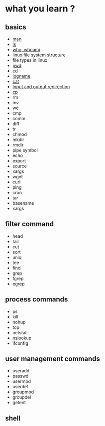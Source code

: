 # what you learn ? 

## basics
* [man](https://github.com/DeekshithSN/Unix_and_shell/wiki/man)
* [ls](https://github.com/DeekshithSN/Unix_and_shell/wiki/ls)
* [who, whoami](https://github.com/DeekshithSN/Unix_and_shell/wiki/who) 
* linux file system structure
* file types in linux
* [pwd](https://github.com/DeekshithSN/Unix_and_shell/wiki/pwd)
* [cd](https://github.com/DeekshithSN/Unix_and_shell/wiki/cd)
* [logname](https://github.com/DeekshithSN/Unix_and_shell/wiki/logname)
* [cat](https://github.com/DeekshithSN/Unix_and_shell/wiki/cat)
* [Input and output redirection](https://github.com/DeekshithSN/Unix_and_shell/wiki/Input-and-output-redirection) 
* [cp](https://github.com/DeekshithSN/Unix_and_shell/wiki/cp)
* rm
* mv
* wc
* cmp
* comm
* diff
* tr
* chmod
* mkdir
* rmdir
* pipe symbol 
* echo 
* export
* source
* xargs
* wget
* curl
* ping
* cron
* tar
* basename
* xargs

## filter command
* head
* tail
* cut
* sort
* uniq
* tee
* find
* grep
* fgrep
* egrep


## process commands
* ps
* kill
* nohup
* top
* netstat
* nslookup
* ifconfig

## user management commands 
* useradd
* passwd
* usermod
* userdel
* groupmod
* groupdel
* getent


## shell